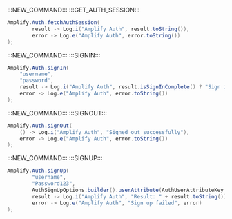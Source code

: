 :::NEW_COMMAND:::
:::GET_AUTH_SESSION:::
```java
Amplify.Auth.fetchAuthSession(
        result -> Log.i("Amplify Auth", result.toString()),
        error -> Log.e("Amplify Auth", error.toString())
);
```

:::NEW_COMMAND:::
:::SIGNIN:::
```java
Amplify.Auth.signIn(
    "username",
    "password",
    result -> Log.i("Amplify Auth", result.isSignInComplete() ? "Sign in succeeded" : "Sign in not complete"),
    error -> Log.e("Amplify Auth", error.toString())
);
```
:::NEW_COMMAND:::
:::SIGNOUT:::
```java
Amplify.Auth.signOut(
    () -> Log.i("Amplify Auth", "Signed out successfully"),
    error -> Log.e("Amplify Auth", error.toString())
);
```
:::NEW_COMMAND:::
:::SIGNUP:::
```java
Amplify.Auth.signUp(
        "username",
        "Password123",
        AuthSignUpOptions.builder().userAttribute(AuthUserAttributeKey.email(), "my@email.com").build(),
        result -> Log.i("Amplify Auth", "Result: " + result.toString()),
        error -> Log.e("Amplify Auth", "Sign up failed", error)
);
```